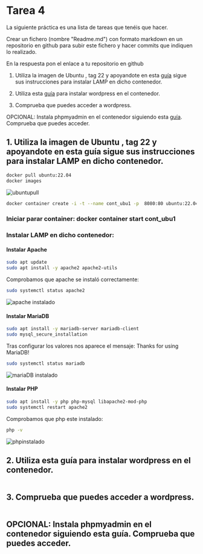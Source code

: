 # Tarea 4
La siguiente práctica es una lista de tareas que tenéis que hacer. 

Crear un  fichero (nombre "Readme.md") con formato markdown en un repositorio en github para subir este fichero y hacer commits que indiquen lo realizado.

En la respuesta pon el enlace a tu repositorio en github

1. Utiliza la imagen de Ubuntu , tag 22 y apoyandote en esta [guía](https://www.itzgeek.com/how-tos/linux/ubuntu-how-tos/install-lamp-stack-apache-mariadb-php-on-ubuntu-22-04.html#Method_1_Install_LAMP_Stack_Manually_One_by_one) sigue sus instrucciones para instalar LAMP en dicho contenedor.

2. Utiliza esta [guía](https://ubuntu.com/tutorials/install-and-configure-wordpress#1-overview) para instalar wordpress en el contenedor.

3. Comprueba que puedes acceder a wordpress. 


OPCIONAL: Instala phpmyadmin en el contenedor siguiendo esta [guía](https://ubuntu.com/server/docs/how-to-install-and-configure-phpmyadmin). Comprueba que puedes acceder.


## 1. Utiliza la imagen de Ubuntu , tag 22 y apoyandote en **esta guía** sigue sus instrucciones para instalar **LAMP** en dicho contenedor.
```bash
docker pull ubuntu:22.04
docker images
```
![ubuntupull](https://github.com/user-attachments/assets/c37f6201-a958-4f0c-b847-e03b6c460b5c)

```bash
docker container create -i -t --name cont_ubu1 -p  8080:80 ubuntu:22.04
```

### Iniciar parar container: docker container start cont_ubu1


### Instalar LAMP en dicho contenedor:

#### Instalar Apache
```bash
sudo apt update
sudo apt install -y apache2 apache2-utils
```
Comprobamos que apache se instaló correctamente:
```bash
sudo systemctl status apache2
```
![apache instalado](https://github.com/user-attachments/assets/f12d9f05-9b04-4aee-a178-ad3b7c5a502f)



#### Instalar MariaDB
```bash
sudo apt install -y mariadb-server mariadb-client
sudo mysql_secure_installation
```
Tras configurar los valores nos aparece el mensaje: Thanks for using MariaDB!
```bash
sudo systemctl status mariadb
```
![mariaDB instalado](https://github.com/user-attachments/assets/848741f8-9a03-409e-890b-a9da5164556a)



#### Instalar PHP
```bash
sudo apt install -y php php-mysql libapache2-mod-php
sudo systemctl restart apache2
```
Comprobamos que php este instalado:
```bash
php -v
```
![phpinstalado](https://github.com/user-attachments/assets/626c2480-d61f-4f2b-8755-31e0e9289398)



## 2. Utiliza **esta guía** para instalar wordpress en el contenedor.
```bash

```
## 3. Comprueba que puedes acceder a wordpress. 
```bash

```
## OPCIONAL: Instala phpmyadmin en el contenedor siguiendo esta guía. Comprueba que puedes acceder.
```bash

```
